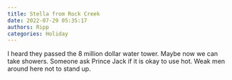 ```yaml
---
title: Stella from Rock Creek
date: 2022-07-29 05:35:17
authors: Ripp
categories: Holiday
---
```


 I heard they passed the 8 million dollar water tower. Maybe now we can take showers. Someone ask Prince Jack if it is okay to use  hot. Weak men around here not to stand up.